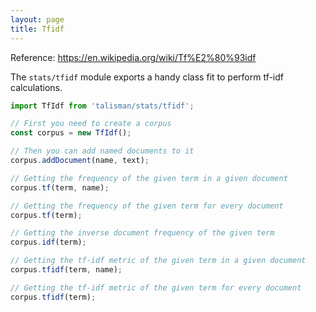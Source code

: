 ```yaml
---
layout: page
title: Tfidf
---
```


<span class="marginnote">
  Reference: <a href="https://en.wikipedia.org/wiki/Tf%E2%80%93idf">https://en.wikipedia.org/wiki/Tf%E2%80%93idf</a>
</span>

The `stats/tfidf` module exports a handy class fit to perform tf-idf calculations.

```js
import TfIdf from 'talisman/stats/tfidf';

// First you need to create a corpus
const corpus = new TfIdf();

// Then you can add named documents to it
corpus.addDocument(name, text);

// Getting the frequency of the given term in a given document
corpus.tf(term, name);

// Getting the frequency of the given term for every document
corpus.tf(term);

// Getting the inverse document frequency of the given term
corpus.idf(term);

// Getting the tf-idf metric of the given term in a given document
corpus.tfidf(term, name);

// Getting the tf-idf metric of the given term for every document
corpus.tfidf(term);
```
